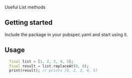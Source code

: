<!-- 
This README describes the package. If you publish this package to pub.dev,
this README's contents appear on the landing page for your package.

For information about how to write a good package README, see the guide for
[writing package pages](https://dart.dev/guides/libraries/writing-package-pages). 

For general information about developing packages, see the Dart guide for
[creating packages](https://dart.dev/guides/libraries/create-library-packages)
and the Flutter guide for
[developing packages and plugins](https://flutter.dev/developing-packages). 
-->

Useful List methods


## Getting started

Include the package in your pubspec.yaml and start using it.

## Usage

```dart
  final list = [1, 2, 3, 4, 5];
  final result = list.replaceAt(0, 0);
  print(result); // prints [0, 2, 3, 4, 5]
```


